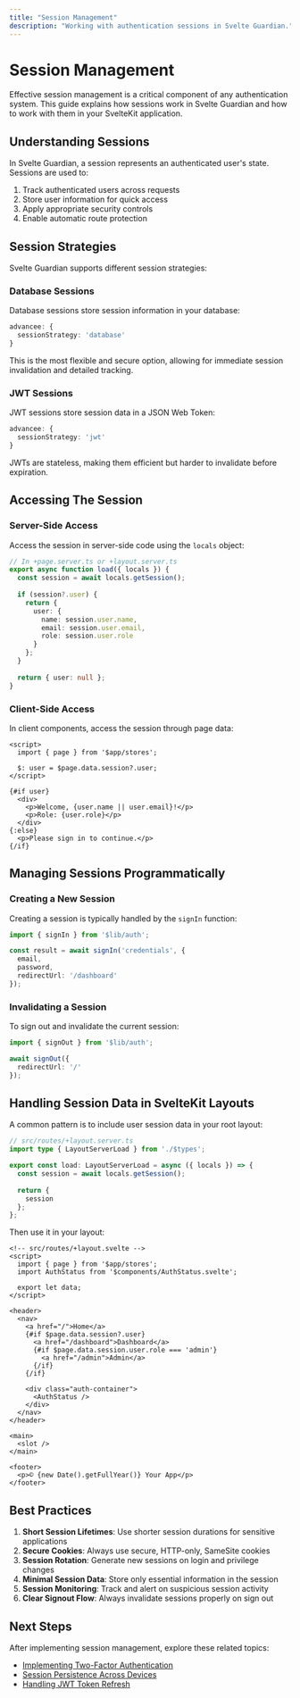 ```yaml
---
title: "Session Management"
description: "Working with authentication sessions in Svelte Guardian."
---
```


# Session Management

Effective session management is a critical component of any authentication system. This guide explains how sessions work in Svelte Guardian and how to work with them in your SvelteKit application.

## Understanding Sessions

In Svelte Guardian, a session represents an authenticated user's state. Sessions are used to:

1. Track authenticated users across requests
2. Store user information for quick access
3. Apply appropriate security controls
4. Enable automatic route protection

## Session Strategies

Svelte Guardian supports different session strategies:

### Database Sessions

Database sessions store session information in your database:

```typescript
advancee: {
  sessionStrategy: 'database'
}
```

This is the most flexible and secure option, allowing for immediate session invalidation and detailed tracking.

### JWT Sessions

JWT sessions store session data in a JSON Web Token:
```typescript
advancee: {
  sessionStrategy: 'jwt'
}
```


JWTs are stateless, making them efficient but harder to invalidate before expiration.

## Accessing The Session

### Server-Side Access

Access the session in server-side code using the `locals` object:

```typescript
// In +page.server.ts or +layout.server.ts
export async function load({ locals }) {
  const session = await locals.getSession();
  
  if (session?.user) {
    return {
      user: {
        name: session.user.name,
        email: session.user.email,
        role: session.user.role
      }
    };
  }
  
  return { user: null };
}
```

### Client-Side Access

In client components, access the session through page data:

```svelte
<script>
  import { page } from '$app/stores';
  
  $: user = $page.data.session?.user;
</script>

{#if user}
  <div>
    <p>Welcome, {user.name || user.email}!</p>
    <p>Role: {user.role}</p>
  </div>
{:else}
  <p>Please sign in to continue.</p>
{/if}
```

## Managing Sessions Programmatically

### Creating a New Session

Creating a session is typically handled by the `signIn` function:

```typescript
import { signIn } from '$lib/auth';

const result = await signIn('credentials', {
  email,
  password,
  redirectUrl: '/dashboard'
});
```

### Invalidating a Session

To sign out and invalidate the current session:

```typescript
import { signOut } from '$lib/auth';

await signOut({
  redirectUrl: '/'
});
```


## Handling Session Data in SvelteKit Layouts

A common pattern is to include user session data in your root layout:

```typescript
// src/routes/+layout.server.ts
import type { LayoutServerLoad } from './$types';

export const load: LayoutServerLoad = async ({ locals }) => {
  const session = await locals.getSession();
  
  return {
    session
  };
};
```

Then use it in your layout:

```svelte
<!-- src/routes/+layout.svelte -->
<script>
  import { page } from '$app/stores';
  import AuthStatus from '$components/AuthStatus.svelte';
  
  export let data;
</script>

<header>
  <nav>
    <a href="/">Home</a>
    {#if $page.data.session?.user}
      <a href="/dashboard">Dashboard</a>
      {#if $page.data.session.user.role === 'admin'}
        <a href="/admin">Admin</a>
      {/if}
    {/if}
    
    <div class="auth-container">
      <AuthStatus />
    </div>
  </nav>
</header>

<main>
  <slot />
</main>

<footer>
  <p>© {new Date().getFullYear()} Your App</p>
</footer>
```

## Best Practices

1. **Short Session Lifetimes**: Use shorter session durations for sensitive applications
2. **Secure Cookies**: Always use secure, HTTP-only, SameSite cookies
3. **Session Rotation**: Generate new sessions on login and privilege changes
4. **Minimal Session Data**: Store only essential information in the session
5. **Session Monitoring**: Track and alert on suspicious session activity
6. **Clear Signout Flow**: Always invalidate sessions properly on sign out

## Next Steps

After implementing session management, explore these related topics:
- [Implementing Two-Factor Authentication](../guides/two-factor-auth.md)
- [Session Persistence Across Devices](../guides/advanced-session-management.md)
- [Handling JWT Token Refresh](../guides/jwt-auth.md)
